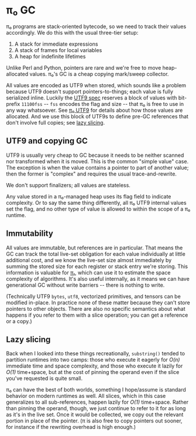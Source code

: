 # π₀ GC
π₀ programs are stack-oriented bytecode, so we need to track their values accordingly. We do this with the usual three-tier setup:

1. A stack for immediate expressions
2. A stack of frames for local variables
3. A heap for indefinite lifetimes

Unlike Perl and Python, pointers are rare and we're free to move heap-allocated values. π₀'s GC is a cheap copying mark/sweep collector.

All values are encoded as UTF9 when stored, which sounds like a problem because UTF9 doesn't support pointers-to-things; each value is fully serialized inline. Luckily the [UTF9 spec](utf9.md) reserves a block of values with bit-prefix `11100fss` -- `fss` encodes the flag and size -- that π₀ is free to use in any way whatsoever. See [π₀ UTF9](pi0-utf9.md) for details about how those values are allocated. And we use this block of UTF9s to define pre-GC references that don't involve full copies; see [lazy slicing](#lazy-slicing).


## UTF9 and copying GC
UTF9 is usually very cheap to GC because it needs to be neither scanned nor transformed when it is moved. This is the common "simple value" case. The exception is when the value contains a pointer to part of another value; then the former is "complex" and requires the usual trace-and-rewrite.

We don't support finalizers; all values are stateless.

Any value stored in a π₀-managed heap uses its flag field to indicate complexity. Or to say the same thing differently, all π₀ UTF9 internal values set the flag, and no other type of value is allowed to within the scope of a π₀ runtime.


## Immutability
All values are immutable, but references are in particular. That means the GC can track the total live-set obligation for each value individually at little additional cost, and we know the live-set size almost immediately by summing the stored size for each register or stack entry we're storing. This information is valuable for [π₁](pi1.md), which can use it to estimate the space complexity of algorithms. It's also useful internally, as it means we can have generational GC without write barriers -- there is nothing to write.

(Technically UTF9 `bytes`, `utf8`, vectorized primitives, and tensors can be modified in-place. In practice none of these matter because they can't store pointers to other objects. There are also no specific semantics about what happens if you refer to them with a slice operation; you can get a reference or a copy.)


## Lazy slicing
Back when I looked into these things recreationally, `substring()` tended to partition runtimes into two camps: those who execute it eagerly for _O(n)_ immediate time and space complexity, and those who execute it lazily for _O(1)_ time+space, but at the cost of pinning the operand even if the slice you've requested is quite small.

π₀ can have the best of both worlds, something I hope/assume is standard behavior on modern runtimes as well. All slices, which in this case generalizes to all sub-references, happen lazily for _O(1)_ time+space. Rather than pinning the operand, though, we just continue to refer to it for as long as it's in the live set. Once it would be collected, we copy out the relevant portion in place of the pointer. (π is also free to copy pointers out sooner, for instance if the rewriting overhead is high enough.)
